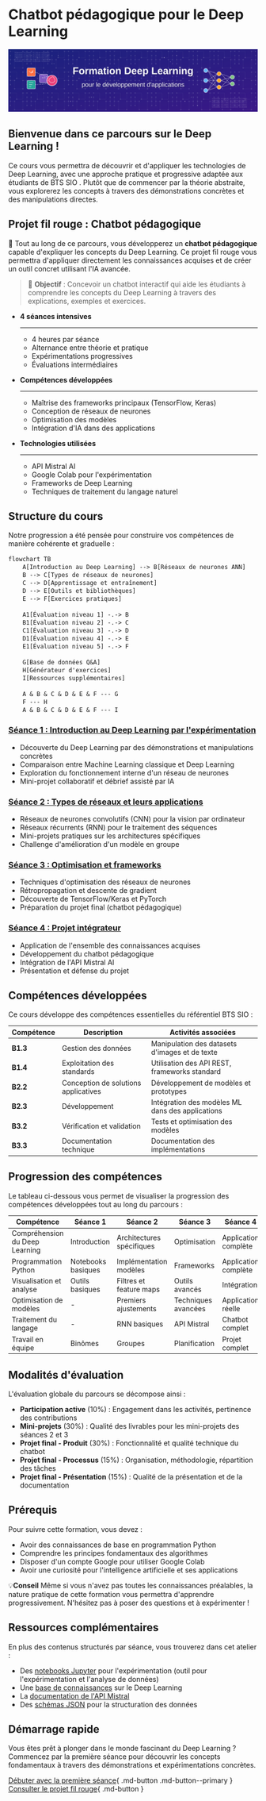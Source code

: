 # Chatbot pédagogique pour le Deep Learning

![Banner Deep Learning](images/banner-dl.svg)

## Bienvenue dans ce parcours sur le Deep Learning !

Ce cours vous permettra de découvrir et d'appliquer les technologies de Deep Learning, avec une approche pratique et progressive adaptée aux étudiants de BTS SIO . Plutôt que de commencer par la théorie abstraite, vous explorerez les concepts à travers des démonstrations concrètes et des manipulations directes.

## Projet fil rouge : Chatbot pédagogique

🤖 Tout au long de ce parcours, vous développerez un **chatbot pédagogique** capable d'expliquer les concepts du Deep Learning. Ce projet fil rouge vous permettra d'appliquer directement les connaissances acquises et de créer un outil concret utilisant l'IA avancée.

> 🎯 **Objectif** : Concevoir un chatbot interactif qui aide les étudiants à comprendre les concepts du Deep Learning à travers des explications, exemples et exercices.

-  **4 séances intensives**

    ---
    
    * 4 heures par séance
    * Alternance entre théorie et pratique
    * Expérimentations progressives
    * Évaluations intermédiaires
    
-  **Compétences développées**

    ---
    
    * Maîtrise des frameworks principaux (TensorFlow, Keras)
    * Conception de réseaux de neurones
    * Optimisation des modèles
    * Intégration d'IA dans des applications

-  **Technologies utilisées**

    ---
    
    * API Mistral AI
    * Google Colab pour l'expérimentation
    * Frameworks de Deep Learning
    * Techniques de traitement du langage naturel
    

## Structure du cours

Notre progression a été pensée pour construire vos compétences de manière cohérente et graduelle :

```mermaid
flowchart TB
    A[Introduction au Deep Learning] --> B[Réseaux de neurones ANN]
    B --> C[Types de réseaux de neurones]
    C --> D[Apprentissage et entraînement]
    D --> E[Outils et bibliothèques]
    E --> F[Exercices pratiques]
    
    A1[Évaluation niveau 1] -.-> B
    B1[Évaluation niveau 2] -.-> C
    C1[Évaluation niveau 3] -.-> D
    D1[Évaluation niveau 4] -.-> E
    E1[Évaluation niveau 5] -.-> F
    
    G[Base de données Q&A]
    H[Générateur d'exercices]
    I[Ressources supplémentaires]
    
    A & B & C & D & E & F --- G
    F --- H
    A & B & C & D & E & F --- I
```

### [Séance 1 : Introduction au Deep Learning par l'expérimentation](seance1/index.md)

- Découverte du Deep Learning par des démonstrations et manipulations concrètes
- Comparaison entre Machine Learning classique et Deep Learning
- Exploration du fonctionnement interne d'un réseau de neurones
- Mini-projet collaboratif et débrief assisté par IA

### [Séance 2 : Types de réseaux et leurs applications](seance2/index.md)

- Réseaux de neurones convolutifs (CNN) pour la vision par ordinateur
- Réseaux récurrents (RNN) pour le traitement des séquences
- Mini-projets pratiques sur les architectures spécifiques
- Challenge d'amélioration d'un modèle en groupe

### [Séance 3 : Optimisation et frameworks](seance3/index.md)

- Techniques d'optimisation des réseaux de neurones
- Rétropropagation et descente de gradient
- Découverte de TensorFlow/Keras et PyTorch
- Préparation du projet final (chatbot pédagogique)

### [Séance 4 : Projet intégrateur](seance4/index.md)

- Application de l'ensemble des connaissances acquises
- Développement du chatbot pédagogique
- Intégration de l'API Mistral AI
- Présentation et défense du projet

## Compétences développées

Ce cours développe des compétences essentielles du référentiel BTS SIO  :

| Compétence | Description | Activités associées |
|------------|-------------|---------------------|
| **B1.3** | Gestion des données | Manipulation des datasets d'images et de texte |
| **B1.4** | Exploitation des standards | Utilisation des API REST, frameworks standard |
| **B2.2** | Conception de solutions applicatives | Développement de modèles et prototypes |
| **B2.3** | Développement | Intégration des modèles ML dans des applications |
| **B3.2** | Vérification et validation | Tests et optimisation des modèles |
| **B3.3** | Documentation technique | Documentation des implémentations |

## Progression des compétences

Le tableau ci-dessous vous permet de visualiser la progression des compétences développées tout au long du parcours :

| Compétence | Séance 1 | Séance 2 | Séance 3 | Séance 4 |
|------------|----------|----------|----------|----------|
| Compréhension du Deep Learning | Introduction | Architectures spécifiques | Optimisation | Application complète |
| Programmation Python | Notebooks basiques | Implémentation modèles | Frameworks | Application complète |
| Visualisation et analyse | Outils basiques | Filtres et feature maps | Outils avancés | Intégration |
| Optimisation de modèles | - | Premiers ajustements | Techniques avancées | Application réelle |
| Traitement du langage | - | RNN basiques | API Mistral | Chatbot complet |
| Travail en équipe | Binômes | Groupes | Planification | Projet complet |

## Modalités d'évaluation

L'évaluation globale du parcours se décompose ainsi :

- **Participation active** (10%) : Engagement dans les activités, pertinence des contributions
- **Mini-projets** (30%) : Qualité des livrables pour les mini-projets des séances 2 et 3
- **Projet final - Produit** (30%) : Fonctionnalité et qualité technique du chatbot
- **Projet final - Processus** (15%) : Organisation, méthodologie, répartition des tâches
- **Projet final - Présentation** (15%) : Qualité de la présentation et de la documentation

## Prérequis

Pour suivre cette formation, vous devez :

- Avoir des connaissances de base en programmation Python
- Comprendre les principes fondamentaux des algorithmes
- Disposer d'un compte Google pour utiliser Google Colab
- Avoir une curiosité pour l'intelligence artificielle et ses applications

💡**Conseil**
    Même si vous n'avez pas toutes les connaissances préalables, la nature pratique de cette formation vous permettra d'apprendre progressivement. N'hésitez pas à poser des questions et à expérimenter !

## Ressources complémentaires

En plus des contenus structurés par séance, vous trouverez dans cet atelier :

- Des [notebooks Jupyter](ressources/notebooks/) pour l'expérimentation (outil pour l'expérimentation et l'analyse de données)
- Une [base de connaissances](ressources/base-connaissances.md) sur le Deep Learning
- La [documentation de l'API Mistral](ressources/api-mistral.md)
- Des [schémas JSON](ressources/json-schemas.md) pour la structuration des données

## Démarrage rapide

Vous êtes prêt à plonger dans le monde fascinant du Deep Learning ? Commencez par la première séance pour découvrir les concepts fondamentaux à travers des démonstrations et expérimentations concrètes.

[Débuter avec la première séance](seance1/index.md){ .md-button .md-button--primary }
[Consulter le projet fil rouge](presentation.md){ .md-button }